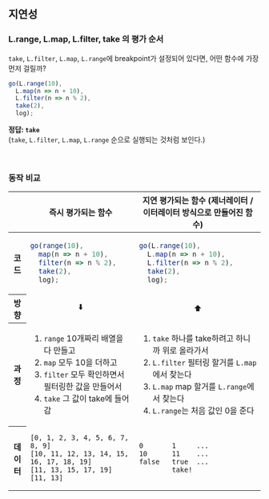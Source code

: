 ## 지연성
### L.range, L.map, L.filter, take 의 평가 순서
`take`, `L.filter`, `L.map`, `L.range`에 breakpoint가 설정되어 있다면, 어떤 함수에 가장 먼저 걸릴까?  
```js
go(L.range(10),
  L.map(n => n + 10),
  L.filter(n => n % 2),
  take(2),
  log);
```
**정답: `take`** <br>
(`take`, `L.filter`, `L.map`, `L.range` 순으로 실행되는 것처럼 보인다.)

<br>

### 동작 비교
<table>
<thead>
  <tr>
    <th></th>
    <th>즉시 평가되는 함수</th>
    <th>지연 평가되는 함수 (제너레이터 / 이터레이터 방식으로 만들어진 함수)</th>
  </tr>
</thead>
<tbody>
  <tr>
<th>코드</th>
<td>

```js
go(range(10),
  map(n => n + 10),
  filter(n => n % 2),
  take(2),
  log);
```
</td>
<td>

```js
go(L.range(10),
  L.map(n => n + 10),
  L.filter(n => n % 2),
  take(2),
  log);
```
</td>
</tr>

<tr>
  <th>방향</th>
  <td style="text-align: center">⬇️</td>
  <td style="text-align: center">⬆️</td>
</tr>

<tr>
<th>과정</th>
<td>

1. `range` 10개짜리 배열을 다 만들고
2. `map` 모두 10을 더하고
3. `filter` 모두 확인하면서 필터링한 값을 만들어서
4. `take` 그 값이 take에 들어감
</td>
<td>

1. `take` 하나를 take하려고 하니까 위로 올라가서
2. `L.filter` 필터링 할거를 `L.map`에서 찾는다
3. `L.map` map 할거를 `L.range`에서 찾는다
4. `L.range`는 처음 값인 0을 준다
</td>
</tr>

<tr>
<th>데이터</th>
<td>

```
[0, 1, 2, 3, 4, 5, 6, 7, 8, 9]
[10, 11, 12, 13, 14, 15, 16, 17, 18, 19]
[11, 13, 15, 17, 19]
[11, 13]
```
</td>
<td>

```
0       1     ...
10      11    ...
false   true  ...
        take!
```
</td>
</tr>

</tbody>
</table> 

